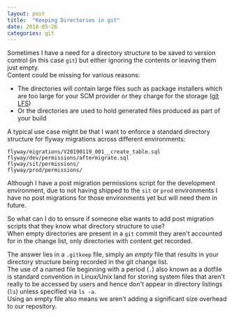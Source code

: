 ```yaml
---
layout: post
title:  "Keeping Directories in git"
date: 2018-05-26
categories: git
---
```


Sometimes I have a need for a directory structure to be saved to version control (in this case `git`) but either ignoring the contents or leaving them just empty.  
Content could be missing for various reasons:
* The directories will contain large files such as package installers which are too large for your SCM provider or they charge for the storage ([git LFS](https://git-lfs.github.com/))
* Or the directories are used to hold generated files produced as part of your build

A typical use case might be that I want to enforce a standard directory structure for flyway migrations across different environments:  
```
flyway/migrations/V20190119_001__create_table.sql
flyway/dev/permissions/aftermigrate.sql
flyway/sit/permissions/
flyway/prod/permissions/
```
Although I have a post migration permissions script for the development environment, due to not having shipped to the `sit` or `prod` environments I have no post migrations for those environments yet but will need them in future.  

So what can I do to ensure if someone else wants to add post migration scripts that they know what directory structure to use?   
When empty directories are present in a `git` commit they aren't accounted for in the change list, only directories with content get recorded.  

The answer lies in a `.gitkeep` file, simply an *empty* file that results in your directory structure being recorded in the git change list.  
The use of a named file beginning with a period (`.`) also known as a dotfile is standard convention in Linux/Unix land for storing system files that aren't really to be accessed by users and hence don't appear in directory listings (`ls`) unless specified via `ls -a`.  
Using an empty file also means we aren't adding a significant size overhead to our repository.  